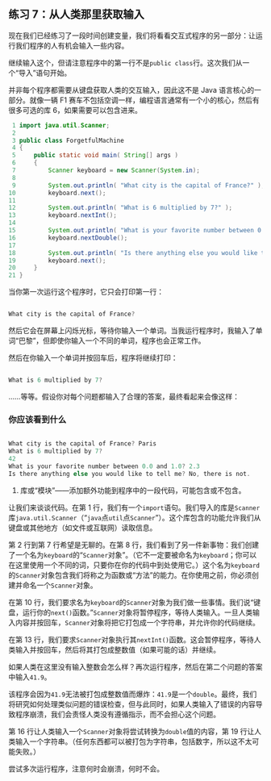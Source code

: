 ## 练习 7：从人类那里获取输入

现在我们已经练习了一段时间创建变量，我们将看看交互式程序的另一部分：让运行我们程序的人有机会输入一些内容。

继续输入这个，但请注意程序中的第一行不是`public class`行。这次我们从一个“导入”语句开始。

并非每个程序都需要从键盘获取人类的交互输入，因此这不是 Java 语言核心的一部分。就像一辆 F1 赛车不包括空调一样，编程语言通常有一个小的核心，然后有很多可选的库 6，如果需要可以包含进来。


```java
 1 import java.util.Scanner;
 2 
 3 public class ForgetfulMachine
 4 {
 5     public static void main( String[] args )
 6     {
 7         Scanner keyboard = new Scanner(System.in);
 8 
 9         System.out.println( "What city is the capital of France?" );
10         keyboard.next();
11 
12         System.out.println( "What is 6 multiplied by 7?" );
13         keyboard.nextInt();
14 
15         System.out.println( "What is your favorite number between 0.0 and 1.0?" );
16         keyboard.nextDouble();
17 
18         System.out.println( "Is there anything else you would like to tell me?" );
19         keyboard.next();
20     }
21 }
```

当你第一次运行这个程序时，它只会打印第一行：

```java

What city is the capital of France?
```

然后它会在屏幕上闪烁光标，等待你输入一个单词。当我运行程序时，我输入了单词“巴黎”，但即使你输入一个不同的单词，程序也会正常工作。

然后在你输入一个单词并按回车后，程序将继续打印：

```java

What is 6 multiplied by 7?
```

……等等。假设你对每个问题都输入了合理的答案，最终看起来会像这样：

### 你应该看到什么

```java

What city is the capital of France? Paris
What is 6 multiplied by 7?
42
What is your favorite number between 0.0 and 1.0? 2.3
Is there anything else you would like to tell me? No, there is not.
```

1.  库或“模块”——添加额外功能到程序中的一段代码，可能包含或不包含。

让我们来谈谈代码。在第 1 行，我们有一个`import`语句。我们导入的库是`Scanner`库`java.util.Scanner`（“`java`点`util`点`Scanner`”）。这个库包含的功能允许我们从键盘或其他地方（如文件或互联网）读取信息。

第 2 行到第 7 行希望是无聊的。在第 8 行，我们看到了另一件新事物：我们创建了一个名为`keyboard`的“`Scanner`对象”。（它不一定要被命名为`keyboard`；你可以在这里使用一个不同的词，只要你在你的代码中到处使用它。）这个名为`keyboard`的`Scanner`对象包含我们将称之为函数或“方法”的能力。在你使用之前，你必须创建并命名一个`Scanner`对象。

在第 10 行，我们要求名为`keyboard`的`Scanner`对象为我们做一些事情。我们说“键盘，运行你的`next()`函数。”`Scanner`对象将暂停程序，等待人类输入。一旦人类输入内容并按回车，`Scanner`对象将把它打包成一个字符串，并允许你的代码继续。

在第 13 行，我们要求`Scanner`对象执行其`nextInt()`函数。这会暂停程序，等待人类输入并按回车，然后将其打包成整数值（如果可能的话）并继续。

如果人类在这里没有输入整数会怎么样？再次运行程序，然后在第二个问题的答案中输入`41.9`。

该程序会因为`41.9`无法被打包成整数值而爆炸：`41.9`是一个`double`。最终，我们将研究如何处理类似问题的错误检查，但与此同时，如果人类输入了错误的内容导致程序崩溃，我们会责怪人类没有遵循指示，而不会担心这个问题。

第 16 行让人类输入一个`Scanner`对象将尝试转换为`double`值的内容，第 19 行让人类输入一个字符串。（任何东西都可以被打包为字符串，包括数字，所以这不太可能失败。）

尝试多次运行程序，注意何时会崩溃，何时不会。

